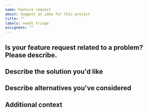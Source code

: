 ```yaml
---
name: Feature request
about: Suggest an idea for this project
title: ""
labels: needs triage
assignees: ""
---
```


## Is your feature request related to a problem? Please describe.

<!--
A clear and concise description of what the problem is. For example, I'm always frustrated when [...]
-->

## Describe the solution you'd like

<!--
A clear and concise description of what you want to happen.
-->

## Describe alternatives you've considered

<!--
A clear and concise description of any alternative solutions or features you've considered.
-->

## Additional context

<!--
Add any other context or screenshots about the feature request here.
-->
